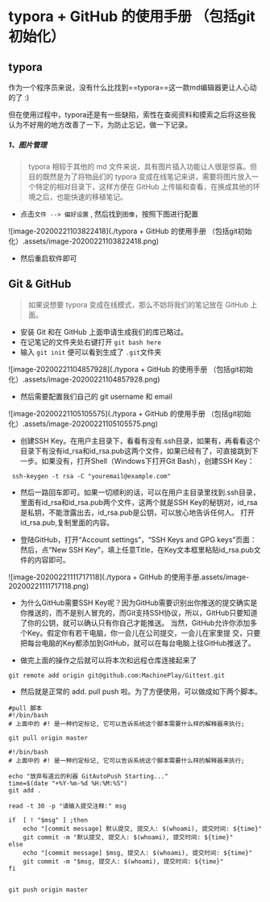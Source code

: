 # typora + GitHub 的使用手册 （包括git初始化）

## typora

作为一个程序员来说，没有什么比找到==typora==这一款md编辑器更让人心动的了 :)

但在使用过程中，typora还是有一些缺陷，索性在查阅资料和摸索之后将这些我认为不好用的地方改善了一下，为防止忘记，做一下记录。

##### 1、图片管理

>typora 相较于其他的 md 文件来说，具有图片插入功能让人很是惊喜。但目的既然是为了将物品们的 typora 变成在线笔记来讲，需要将图片放入一个特定的相对目录下，这样方便在 GitHub 上传输和查看，在换成其他的环境之后，也能快速的移植笔记。

- 点击`文件 --> 偏好设置` , 然后找到`图像`，按照下图进行配置

![image-20200221103822418](./typora + GitHub 的使用手册 （包括git初始化）.assets/image-20200221103822418.png)

- 然后重启软件即可



## Git & GitHub

> 如果说想要 typora 变成在线模式，那么不妨将我们的笔记放在 GitHub 上面。

- 安装 Git 和在 GitHub 上面申请生成我们的库已略过。
- 在记笔记的文件夹处右键打开 `git bash here`
- 输入 `git init` 便可以看到生成了  `.git`文件夹

![image-20200221104857928](./typora + GitHub 的使用手册 （包括git初始化）.assets/image-20200221104857928.png)


- 然后需要配置我们自己的 git username 和 email

![image-20200221105105575](./typora + GitHub 的使用手册 （包括git初始化）.assets/image-20200221105105575.png)


- 创建SSH Key。在用户主目录下，看看有没有.ssh目录，如果有，再看看这个目录下有没有id_rsa和id_rsa.pub这两个文件，如果已经有了，可直接跳到下一步。如果没有，打开Shell（Windows下打开Git Bash），创建SSH Key：
~~~nginx
 ssh-keygen -t rsa -C "youremail@example.com"
~~~

- 然后一路回车即可。如果一切顺利的话，可以在用户主目录里找到.ssh目录，里面有id_rsa和id_rsa.pub两个文件，这两个就是SSH Key的秘钥对，id_rsa是私钥，不能泄露出去，id_rsa.pub是公钥，可以放心地告诉任何人。
打开id_rsa.pub,复制里面的内容。

- 登陆GitHub，打开“Account settings”，“SSH Keys and GPG keys”页面：
然后，点“New SSH Key”，填上任意Title，在Key文本框里粘贴id_rsa.pub文件的内容即可。

![image-20200221111717118](./typora + GitHub 的使用手册.assets/image-20200221111717118.png)

- 为什么GitHub需要SSH Key呢？因为GitHub需要识别出你推送的提交确实是你推送的，而不是别人冒充的，而Git支持SSH协议，所以，GitHub只要知道了你的公钥，就可以确认只有你自己才能推送。
当然，GitHub允许你添加多个Key。假定你有若干电脑，你一会儿在公司提交，一会儿在家里提   交，只要把每台电脑的Key都添加到GitHub，就可以在每台电脑上往GitHub推送了。

- 做完上面的操作之后就可以将本次和远程仓库连接起来了

~~~nginx
git remote add origin git@github.com:MachinePlay/Gittest.git
~~~

- 然后就是正常的 add.  pull  push 啦。为了方便使用，可以做成如下两个脚本。

~~~shell
#pull 脚本
#!/bin/bash
# 上面中的 #! 是一种约定标记, 它可以告诉系统这个脚本需要什么样的解释器来执行;

git pull origin master
~~~

~~~shell
#!/bin/bash
# 上面中的 #! 是一种约定标记, 它可以告诉系统这个脚本需要什么样的解释器来执行;

echo "放弃有道云的利器 GitAutoPush Starting..."
time=$(date "+%Y-%m-%d %H:%M:%S")
git add .

read -t 30 -p "请输入提交注释:" msg

if  [ ! "$msg" ] ;then
    echo "[commit message] 默认提交, 提交人: $(whoami), 提交时间: ${time}"
	git commit -m "默认提交, 提交人: $(whoami), 提交时间: ${time}"
else
    echo "[commit message] $msg, 提交人: $(whoami), 提交时间: ${time}"
	git commit -m "$msg, 提交人: $(whoami), 提交时间: ${time}"
fi

	
git push origin master
~~~
